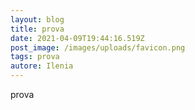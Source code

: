 ```yaml
---
layout: blog
title: prova
date: 2021-04-09T19:44:16.519Z
post_image: /images/uploads/favicon.png
tags: prova
autore: Ilenia
---
```

prova